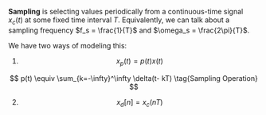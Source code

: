 **Sampling** is selecting values periodically from a continuous-time signal $x_c(t)$ at some fixed time interval $T$. Equivalently, we can talk about a sampling frequency $f_s = \frac{1}{T}$ and $\omega_s = \frac{2\pi}{T}$. 

We have two ways of modeling this:

1. $$x_p(t) = p(t) x(t)$$

$$
p(t) \equiv \sum_{k=-\infty}^\infty \delta(t- kT) \tag{Sampling Operation}
$$

2. $$x_d[n] = x_c(nT)$$